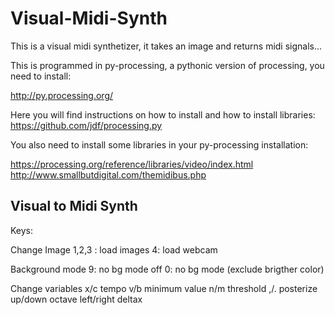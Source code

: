 Visual-Midi-Synth
=================

This is a visual midi synthetizer, it takes an image and returns midi signals... 

This is programmed in py-processing, a pythonic version of processing, you need to install: 

http://py.processing.org/

Here you will find instructions on how to install and how to install libraries:
https://github.com/jdf/processing.py

You also need to install some libraries in your py-processing installation:

https://processing.org/reference/libraries/video/index.html
http://www.smallbutdigital.com/themidibus.php



Visual to Midi Synth
------------------
Keys:

Change Image
1,2,3 : load images
4:		load webcam

Background mode
9: no bg mode off
0: no bg mode (exclude brigther color)

Change variables
x/c 		tempo
v/b 		minimum value
n/m 		threshold
,/. 		posterize
up/down 	octave
left/right 	deltax